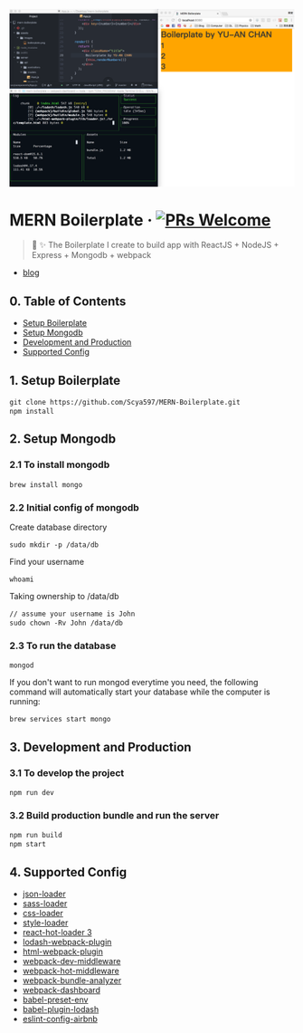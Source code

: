 ![logo](https://github.com/Scya597/MERN-Boilerplate/blob/master/assets/images/boilerplate-image.png)

# MERN Boilerplate &middot; [![PRs Welcome](https://img.shields.io/badge/PRs-welcome-brightgreen.svg?style=flat-square)](http://makeapullrequest.com)
> 🎉 ✨ The Boilerplate I create to build app with ReactJS + NodeJS + Express + Mongodb + webpack 

- [blog](https://scyablog.blogspot.tw/2017/07/mern.html)

## 0. Table of Contents  
- [Setup Boilerplate](#1-setup-boilerplate)
- [Setup Mongodb](#2-setup-mongodb)
- [Development and Production](#3-development-and-production)
- [Supported Config](#4-supported-config)

## 1. Setup Boilerplate
```
git clone https://github.com/Scya597/MERN-Boilerplate.git
npm install
```

## 2. Setup Mongodb

### 2.1 To install mongodb

```
brew install mongo
```

### 2.2 Initial config of mongodb

Create database directory

```
sudo mkdir -p /data/db
```

Find your username

```
whoami
```

Taking ownership to /data/db

```
// assume your username is John
sudo chown -Rv John /data/db
```

### 2.3 To run the database

```
mongod
```

If you don't want to run mongod everytime you need, the following command will automatically start your database while the computer is running:

```
brew services start mongo
```

## 3. Development and Production

### 3.1 To develop the project

```
npm run dev
```

### 3.2 Build production bundle and run the server

```
npm run build
npm start
```

## 4. Supported Config

- [json-loader](https://github.com/webpack-contrib/json-loader)
- [sass-loader](https://github.com/webpack-contrib/sass-loader)
- [css-loader](https://github.com/webpack-contrib/css-loader)
- [style-loader](https://github.com/webpack-contrib/style-loader)
- [react-hot-loader 3](https://github.com/gaearon/react-hot-loader)
- [lodash-webpack-plugin](https://github.com/lodash/lodash-webpack-plugin)
- [html-webpack-plugin](https://github.com/jantimon/html-webpack-plugin)
- [webpack-dev-middleware](https://github.com/webpack/webpack-dev-middleware)
- [webpack-hot-middleware](https://github.com/glenjamin/webpack-hot-middleware)
- [webpack-bundle-analyzer](https://github.com/robertknight/webpack-bundle-size-analyzer)
- [webpack-dashboard](https://github.com/FormidableLabs/webpack-dashboard)
- [babel-preset-env](https://github.com/babel/babel-preset-env)
- [babel-plugin-lodash](https://github.com/lodash/babel-plugin-lodash)
- [eslint-config-airbnb](https://github.com/airbnb/javascript/tree/master/packages/eslint-config-airbnb)
